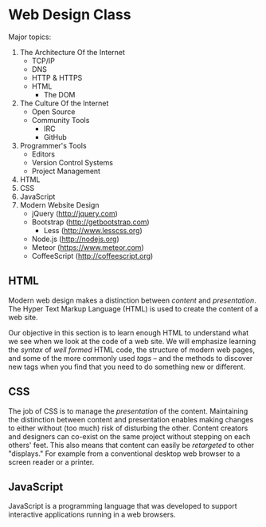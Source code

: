 Web Design Class
================

Major topics:

1. The Architecture Of the Internet
   * TCP/IP
   * DNS
   * HTTP & HTTPS
   * HTML
     - The DOM
2. The Culture Of the Internet
   * Open Source
   * Community Tools
     - IRC
     - GitHub
3. Programmer's Tools
   * Editors
   * Version Control Systems
   * Project Management
4. HTML
5. CSS
6. JavaScript
7. Modern Website Design
   * jQuery (http://jquery.com)
   * Bootstrap (http://getbootstrap.com)
     - Less (http://www.lesscss.org)
   * Node.js (http://nodejs.org)
   * Meteor (https://www.meteor.com)
   * CoffeeScript (http://coffeescript.org)

HTML
----

Modern web design makes a distinction between _content_ and _presentation_. The Hyper Text Markup Language (HTML) is used to create the content of a web site.

Our objective in this section is to learn enough HTML to understand what we see when we look at the code of a web site. We will emphasize learning the _syntax_ of _well_ _formed_ HTML code, the structure of modern web pages, and some of the more commonly used _tags_ – and the methods to discover new tags when you find that you need to do something new or different.

CSS
---

The job of CSS is to manage the _presentation_ of the content. Maintaining the distinction between content and presentation enables making changes to either without (too much) risk of disturbing the other. Content creators and designers can co-exist on the same project without stepping on each others' feet. This also means that content can easily be _retargeted_ to other "displays." For example from a conventional desktop web browser to a screen reader or a printer.

JavaScript
----------

JavaScript is a programming language that was developed to support interactive applications running in a web browsers.
